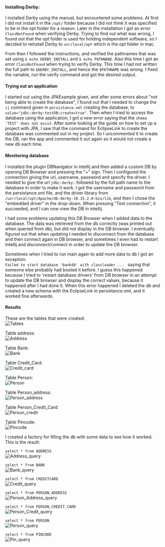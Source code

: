 #### Installing Derby: 

I installed Derby using the manual, but encountered some problems. At first I did not install it in the `/opt/` folder
because I did not think it was specified to be in the opt folder for a reason. Later in the installation
I got an error `ClassNotFound` when verifying Derby. Trying to find out what was wrong, I found out that the opt folder is used for 
holding independent software, so I decided to reinstall Derby to `usr/local/opt` which is the opt folder in mac. 

From then I followed the instructions, and verified the pathnames that was set using `$ echo DERBY_INSTALL` and `$ echo PATHNANE`. 
Also this time I got an error `ClassNotFound` when trying to verify Derby. This time I had not written the full path 
to `$DERBY_INSTALL`, and hence the `$PATHNAME` was wrong. I fixed the variable, run the verify command and got the desired 
output. 

#### Trying out an application   
I started out using the JPAExample given, and after some errors about "not being able to create the database", I found
out that I needed to change the `ij` command given in `persistance.xml` creating the database, to 
`value="jdbc:derby:testDB;create=true"`. Then when I tried to access the database using the application, I got a new error 
saying that the `shema 'TEST' does not exist`. After some looking at the guide on how to set up a project with JPA, I saw that
the command for EclipseLink to create the database was commented out in my project. So I uncommented it to create the DB, 
ran the app and commented it out again so it would not create a new db each time. 

#### Monitoring database 
I installed the plugin DBNavigator in intellij and then added a custom DB by opening DB Browser and pressing the "+" sign.
Then I configured the connection giving the url, username, password and specify the driver. I needed to give the url `jdbc:derby:` 
followed by the full path name to the database in order to make it work. I got the username and password from the persistance.xml file, 
and the driver library from `/usr/local/opt/Apache/db-derby-10.15.2.0-bin/lib`, and then I chose the "embedded driver" in the drop-down. 
When pressing "Test connection", it succeeded, and I can now view the DB in intellij. 

I had some problems updating this DB Browser when I added data to the database. The data was retrieved from the db correctly 
(was printed out when queried from db), but did not display in the DB browser. I eventually figured out that when updating 
I needed to disconnect from the database and then connect again in DB browser, and sometimes I even had to restart Intellij and
disconnect/connect in order to update the DB browser.

Sometimes when I tried to run main again to add more data to db I got an exception:  
`Failed to start database 'bankdb' with classloader ... ` saying that someone else probably had booted it before. I guess 
this happened because I tried to 'restart database drivers' from DB browser in an attempt to update the DB browser and display
the correct values, because it happened after I had done it. When this error happened I deleted the db and created a new schema 
with the EclipseLink in persistance.xml, and it worked fine afterwards. 

#### Results 

These are the tables that were created:   
![Tables](Screenshots/Tables.png?raw=true)   

Table address:   
![Address](Screenshots/Address.png?raw=true)     

Table Bank:   
![Bank](Screenshots/Bank.png?raw=true)        
  

Table Credit_Card:   
![Credit_card](Screenshots/creditcard.png?raw=true)       

Table Person:   
![Person](Screenshots/Person.png?raw=true)  

Table Person_address:   
![Person_address](Screenshots/Person_address.png?raw=true)     

Table Person_Credit_Card:   
![Person_credit](Screenshots/Person_Credit_card.png?raw=true)   

Table Pincode:   
![Pincode](Screenshots/Pincode.png?raw=true)         


I created a factory for filling the db with some data to see how it worked. This is the result: 

`select * from ADDRESS`    
![Address_query](Screenshots/Address_query.png?raw=true)      

`select * from BANK`   
![Bank_query](Screenshots/Bank_Query.png?raw=true)

`select * from CREDITCARD`      
![Credit_query](Screenshots/Creditcard_Query.png?raw=true)  

`select * from PERSON_ADDRESS`      
![Person_Address_query](Screenshots/Person_Address_Query.png?raw=true)  

`select * from PERSON_CREDIT_CARD`     
![Person_Credit_query](Screenshots/Person_Creditcard_Query.png?raw=true)  


`select * from PERSON`     
![Person_query](Screenshots/Person_query.png?raw=true)  

`select * from PINCODE`     
![Pin_query](Screenshots/Pincode_Query.png?raw=true)  

 
 

 
 